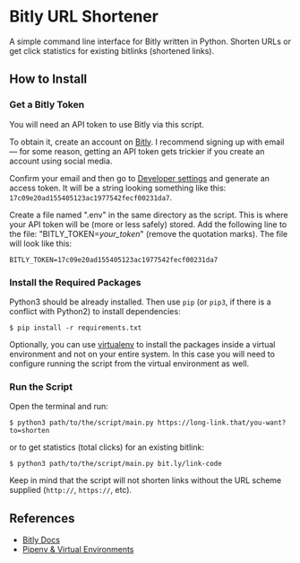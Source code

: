 # Bitly URL Shortener

A simple command line interface for Bitly written in Python. 
Shorten URLs or get click statistics for existing bitlinks (shortened links).

## How to Install

### Get a Bitly Token
You will need an API token to use Bitly via this script.

To obtain it, create an account on [Bitly](https://bitly.com/). 
I recommend signing up with email &mdash; for some reason, getting an API token
gets trickier if you create an account using social media.

Confirm your email and then go to [Developer settings](https://app.bitly.com/settings/api/) 
and generate an access token. It will be a string looking something like this:
`17c09e20ad155405123ac1977542fecf00231da7`.

Create a file named ".env" in the same directory as the script. This is where your API token
will be (more or less safely) stored. Add the following line to the file:
"BITLY_TOKEN=_your_token_" (remove the quotation marks). The file will look like this:
```
BITLY_TOKEN=17c09e20ad155405123ac1977542fecf00231da7
```

### Install the Required Packages
Python3 should be already installed. 
Then use `pip` (or `pip3`, if there is a conflict with Python2) to install dependencies:
```console
$ pip install -r requirements.txt
```
Optionally, you can use [virtualenv](https://docs.python-guide.org/dev/virtualenvs/#lower-level-virtualenv) 
to install the packages inside a virtual environment and not on your entire system. 
In this case you will need to configure running the script from the virtual environment 
as well.

### Run the Script
Open the terminal and run:
```console
$ python3 path/to/the/script/main.py https://long-link.that/you-want?to=shorten 
```
or to get statistics (total clicks) for an existing bitlink:
```console
$ python3 path/to/the/script/main.py bit.ly/link-code 
```
Keep in mind that the script will not shorten links without the URL scheme supplied 
(`http://`, `https://`, etc).

## References
- [Bitly Docs](https://dev.bitly.com/get_started.html)
- [Pipenv & Virtual Environments](https://docs.python-guide.org/dev/virtualenvs/)
